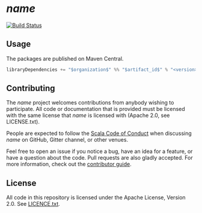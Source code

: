 # $name$

[![Build Status](https://travis-ci.org/$github_user_id$/$github_repository_name$.svg?branch=master)](https://travis-ci.org/$github_user_id$/$github_repository_name$)

## Usage

The packages are published on Maven Central.

```scala
libraryDependencies += "$organization$" %% "$artifact_id$" % "<version>"
```

## Contributing

The $name$ project welcomes contributions from anybody wishing to
participate.  All code or documentation that is provided must be
licensed with the same license that $name$ is licensed with (Apache
2.0, see LICENSE.txt).

People are expected to follow the
[Scala Code of Conduct](./CODE_OF_CONDUCT.md) when
discussing $name$ on GitHub, Gitter channel, or other venues.

Feel free to open an issue if you notice a bug, have an idea for a
feature, or have a question about the code. Pull requests are also
gladly accepted. For more information, check out the
[contributor guide](./CONTRIBUTING.md).

## License

All code in this repository is licensed under the Apache License,
Version 2.0.  See [LICENCE.txt](./LICENSE.txt).
